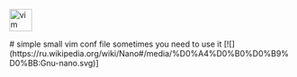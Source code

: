 <p align="left"> 
<a href="https://www.vim.org/" target="_blank" rel="noreferrer"> <img src="https://www.vectorlogo.zone/logos/vim/vim-icon.svg" alt="vim" width="40" height="40"/> </a>
</p>
# simple small vim conf file 
sometimes you need to use it [![](https://ru.wikipedia.org/wiki/Nano#/media/%D0%A4%D0%B0%D0%B9%D0%BB:Gnu-nano.svg)]
